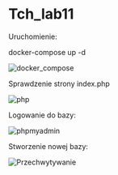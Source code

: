 # Tch_lab11

Uruchomienie:

docker-compose up -d

![docker_compose](https://github.com/Manotiwak/Tch_lab11/assets/129669781/d22e58f4-a203-4a24-a85d-5f33b1a9cd5a)


Sprawdzenie strony index.php

![php](https://github.com/Manotiwak/Tch_lab11/assets/129669781/d0f486ba-2116-42d4-9d98-83e6e6f5be2c)


Logowanie do bazy:

![phpmyadmin](https://github.com/Manotiwak/Tch_lab11/assets/129669781/3713db2d-ad30-4f40-b920-acf6adb523d8)


Stworzenie nowej bazy:

![Przechwytywanie](https://github.com/Manotiwak/Tch_lab11/assets/129669781/d7469235-26f9-4f8a-8417-162b1ddd90d3)
